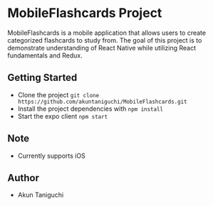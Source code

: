 # MobileFlashcards Project

MobileFlashcards is a mobile application that allows users to create categorized flashcards to study from. The goal of this project is to demonstrate understanding of React Native while utilizing React fundamentals and Redux.

## Getting Started

* Clone the project `git clone https://github.com/akuntaniguchi/MobileFlashcards.git`
* Install the project dependencies with `npm install`
* Start the expo client `npm start`

## Note

* Currently supports iOS


## Author

* Akun Taniguchi
